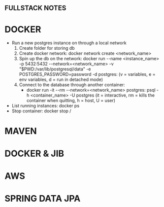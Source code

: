 ## FULLSTACK NOTES

# DOCKER
- Run a new postgres instance on through a local network
    1. Create folder for storing db
    2. Create docker network: docker network create <network_name>
    3. Spin up the db on the network:
        docker run --name <instance_name> -p 5432:5432 --network=<network_name> -v "$PWD:/var/lib/postgresql/data" -e POSTGRES_PASSWORD=password -d postgres:<tag>
        (v = variables, e = env variables, d = run in detached mode)
    4. Connect to the database through another container:
        - docker run -it --rm --network=<network_name> postgres:<tag> psql -h <container_name> -U postgres
        (it = interactive, rm = kills the container when quitting, h = host, U = user)
- List running instances: docker ps
- Stop container: docker stop <id> / <name>


# MAVEN


# DOCKER & JIB


# AWS


# SPRING DATA JPA